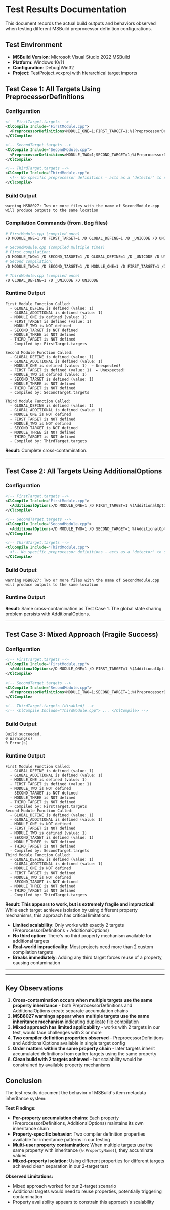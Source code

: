 # Test Results Documentation

This document records the actual build outputs and behaviors observed when testing different MSBuild preprocessor definition configurations.

## Test Environment

- **MSBuild Version**: Microsoft Visual Studio 2022 MSBuild
- **Platform**: Windows 10/11
- **Configuration**: Debug|Win32
- **Project**: TestProject.vcxproj with hierarchical target imports

## Test Case 1: All Targets Using PreprocessorDefinitions

### Configuration
```xml
<!-- FirstTarget.targets -->
<ClCompile Include="FirstModule.cpp">
  <PreprocessorDefinitions>MODULE_ONE=1;FIRST_TARGET=1;%(PreprocessorDefinitions)</PreprocessorDefinitions>
</ClCompile>

<!-- SecondTarget.targets -->
<ClCompile Include="SecondModule.cpp">
  <PreprocessorDefinitions>MODULE_TWO=1;SECOND_TARGET=1;%(PreprocessorDefinitions)</PreprocessorDefinitions>
</ClCompile>

<!-- ThirdTarget.targets -->
<ClCompile Include="ThirdModule.cpp">
  <!-- No specific preprocessor definitions - acts as a "detector" to show global state -->
</ClCompile>
```

### Build Output
```
warning MSB8027: Two or more files with the name of SecondModule.cpp will produce outputs to the same location
```

### Compilation Commands (from .tlog files)
```bash
# FirstModule.cpp (compiled once)
/D MODULE_ONE=1 /D FIRST_TARGET=1 /D GLOBAL_DEFINE=1 /D _UNICODE /D UNICODE

# SecondModule.cpp (compiled multiple times)
# First compilation:
/D MODULE_TWO=1 /D SECOND_TARGET=1 /D GLOBAL_DEFINE=1 /D _UNICODE /D UNICODE
# Second compilation:
/D MODULE_TWO=1 /D SECOND_TARGET=1 /D MODULE_ONE=1 /D FIRST_TARGET=1 /D GLOBAL_DEFINE=1 /D _UNICODE /D UNICODE

# ThirdModule.cpp (compiled once)
/D GLOBAL_DEFINE=1 /D _UNICODE /D UNICODE
```

### Runtime Output
```
First Module Function Called:
  - GLOBAL_DEFINE is defined (value: 1)
  - GLOBAL_ADDITIONAL is defined (value: 1)
  - MODULE_ONE is defined (value: 1)
  - FIRST_TARGET is defined (value: 1)
  - MODULE_TWO is NOT defined
  - SECOND_TARGET is NOT defined
  - MODULE_THREE is NOT defined
  - THIRD_TARGET is NOT defined
  - Compiled by: FirstTarget.targets

Second Module Function Called:
  - GLOBAL_DEFINE is defined (value: 1)
  - GLOBAL_ADDITIONAL is defined (value: 1)
  - MODULE_ONE is defined (value: 1)  ← Unexpected!
  - FIRST_TARGET is defined (value: 1)  ← Unexpected!
  - MODULE_TWO is defined (value: 1)
  - SECOND_TARGET is defined (value: 1)
  - MODULE_THREE is NOT defined
  - THIRD_TARGET is NOT defined
  - Compiled by: SecondTarget.targets

Third Module Function Called:
  - GLOBAL_DEFINE is defined (value: 1)
  - GLOBAL_ADDITIONAL is defined (value: 1)
  - MODULE_ONE is NOT defined
  - FIRST_TARGET is NOT defined
  - MODULE_TWO is NOT defined
  - SECOND_TARGET is NOT defined
  - MODULE_THREE is NOT defined
  - THIRD_TARGET is NOT defined
  - Compiled by: ThirdTarget.targets
```



**Result**: Complete cross-contamination. 

---

## Test Case 2: All Targets Using AdditionalOptions

### Configuration
```xml
<!-- FirstTarget.targets -->
<ClCompile Include="FirstModule.cpp">
  <AdditionalOptions>/D MODULE_ONE=1 /D FIRST_TARGET=1 %(AdditionalOptions)</AdditionalOptions>
</ClCompile>

<!-- SecondTarget.targets -->
<ClCompile Include="SecondModule.cpp">
  <AdditionalOptions>/D MODULE_TWO=1 /D SECOND_TARGET=1 %(AdditionalOptions)</AdditionalOptions>
</ClCompile>

<!-- ThirdTarget.targets -->
<ClCompile Include="ThirdModule.cpp">
  <!-- No specific preprocessor definitions - acts as a "detector" to show global state -->
</ClCompile>
```

### Build Output
```
warning MSB8027: Two or more files with the name of SecondModule.cpp will produce outputs to the same location
```

### Runtime Output
**Result**: Same cross-contamination as Test Case 1. The global state sharing problem persists with AdditionalOptions.

---

## Test Case 3: Mixed Approach (Fragile Success)

### Configuration
```xml
<!-- FirstTarget.targets -->
<ClCompile Include="FirstModule.cpp">
  <AdditionalOptions>/D MODULE_ONE=1 /D FIRST_TARGET=1 %(AdditionalOptions)</AdditionalOptions>
</ClCompile>

<!-- SecondTarget.targets -->
<ClCompile Include="SecondModule.cpp">
  <PreprocessorDefinitions>MODULE_TWO=1;SECOND_TARGET=1;%(PreprocessorDefinitions)</PreprocessorDefinitions>
</ClCompile>

<!-- ThirdTarget.targets (disabled) -->
<!-- <ClCompile Include="ThirdModule.cpp"> ... </ClCompile> -->
```

### Build Output
```
Build succeeded.
0 Warning(s)
0 Error(s)
```

### Runtime Output
```
First Module Function Called:
  - GLOBAL_DEFINE is defined (value: 1)
  - GLOBAL_ADDITIONAL is defined (value: 1)
  - MODULE_ONE is defined (value: 1)
  - FIRST_TARGET is defined (value: 1)
  - MODULE_TWO is NOT defined
  - SECOND_TARGET is NOT defined
  - MODULE_THREE is NOT defined
  - THIRD_TARGET is NOT defined
  - Compiled by: FirstTarget.targets
Second Module Function Called:
  - GLOBAL_DEFINE is defined (value: 1)
  - GLOBAL_ADDITIONAL is defined (value: 1)
  - MODULE_ONE is NOT defined
  - FIRST_TARGET is NOT defined
  - MODULE_TWO is defined (value: 1)
  - SECOND_TARGET is defined (value: 1)
  - MODULE_THREE is NOT defined
  - THIRD_TARGET is NOT defined
  - Compiled by: SecondTarget.targets
Third Module Function Called:
  - GLOBAL_DEFINE is defined (value: 1)
  - GLOBAL_ADDITIONAL is defined (value: 1)
  - MODULE_ONE is NOT defined
  - FIRST_TARGET is NOT defined
  - MODULE_TWO is NOT defined
  - SECOND_TARGET is NOT defined
  - MODULE_THREE is NOT defined
  - THIRD_TARGET is NOT defined
  - Compiled by: ThirdTarget.targets
```

**Result**: **This appears to work, but is extremely fragile and impractical!** While each target achieves isolation by using different property mechanisms, this approach has critical limitations:
- **Limited scalability**: Only works with exactly 2 targets (PreprocessorDefinitions + AdditionalOptions)
- **No third option**: There's no third property mechanism available for additional targets
- **Real-world impracticality**: Most projects need more than 2 custom compilation targets
- **Breaks immediately**: Adding any third target forces reuse of a property, causing contamination

---

---

## Key Observations

1. **Cross-contamination occurs when multiple targets use the same property inheritance** - both PreprocessorDefinitions and AdditionalOptions create separate accumulation chains
2. **MSB8027 warnings appear when multiple targets use the same inheritance mechanism** indicating duplicate file compilation
3. **Mixed approach has limited applicability** - works with 2 targets in our test, would face challenges with 3 or more
4. **Two compiler definition properties observed** - PreprocessorDefinitions and AdditionalOptions available in single target config
5. **Order matters within the same property chain** - later targets inherit accumulated definitions from earlier targets using the same property
6. **Clean build with 2 targets achieved** - but scalability would be constrained by available property mechanisms

## Conclusion

The test results document the behavior of MSBuild's item metadata inheritance system:

**Test Findings:**
- **Per-property accumulation chains**: Each property (PreprocessorDefinitions, AdditionalOptions) maintains its own inheritance chain
- **Property-specific behavior**: Two compiler definition properties available for inheritance patterns in our testing
- **Multi-user property contamination**: When multiple targets use the same property with inheritance (`%(PropertyName)`), they accuminate values
- **Mixed-property isolation**: Using different properties for different targets achieved clean separation in our 2-target test

**Observed Limitations:**
- Mixed approach worked for our 2-target scenario
- Additional targets would need to reuse properties, potentially triggering contamination
- Property availability appears to constrain this approach's scalability
